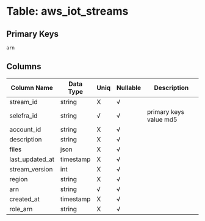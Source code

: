 # Table: aws_iot_streams

## Primary Keys 

```
arn
```


## Columns 

|  Column Name   |  Data Type  | Uniq | Nullable | Description | 
|  ----  | ----  | ----  | ----  | ---- | 
| stream_id | string | X | √ |  | 
| selefra_id | string | √ | √ | primary keys value md5 | 
| account_id | string | X | √ |  | 
| description | string | X | √ |  | 
| files | json | X | √ |  | 
| last_updated_at | timestamp | X | √ |  | 
| stream_version | int | X | √ |  | 
| region | string | X | √ |  | 
| arn | string | √ | √ |  | 
| created_at | timestamp | X | √ |  | 
| role_arn | string | X | √ |  | 


